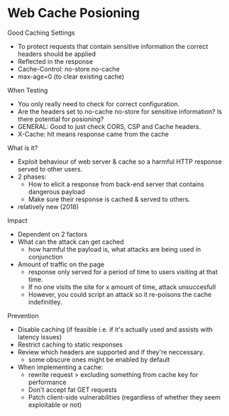 # Web Cache Posioning
Good Caching Settings
* To protect requests that contain sensitive information the correct headers should be applied
* Reflected in the response
* Cache-Control: no-store no-cache
* max-age=0 (to clear existing cache)

When Testing
* You only really need to check for correct configuration.
* Are the headers set to no-cache no-store for sensitive information? Is there potential for posioning?
* GENERAL: Good to just check CORS, CSP and Cache headers.
* X-Cache: hit means response came from the cache

What is it?
* Exploit behaviour of web server & cache so a harmful HTTP response served to other users.
* 2 phases:
   	* How to elicit a response from back-end server that contains dangerous payload
   	* Make sure their response is cached & served to others.
* relatively new (2018)

Impact
* Dependent on 2 factors
* What can the attack can get cached
   	* how harmful the payload is, what attacks are being used in conjunction
* Amount of traffic on the page
   	* response only served for a period of time to users visiting at that time.
   	* If no one visits the site for x amount of time, attack unsuccesfull
   	* However, you could script an attack so it re-poisons the cache indefinitley.

Prevention
* Disable caching (if feasible i.e. if it's actually used and assists with latency issues)
* Restrict caching to static responses
* Review which headers are supported and if they're neccessary.
   	* some obscure ones might be enabled by default
* When implementing a cache:
   	* rewrite request > excluding something from cache key for performance
   	* Don't accept fat GET requests
   	* Patch client-side vulnerabilities (regardless of whether they seem exploitable or not)

